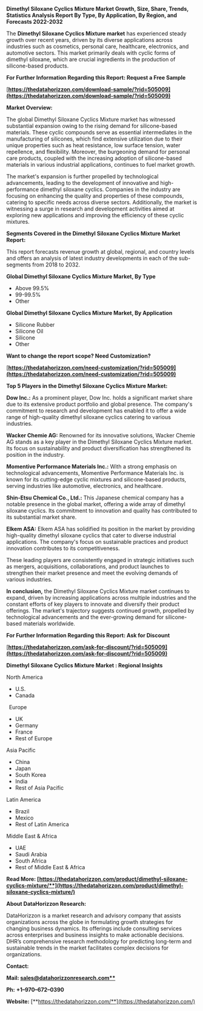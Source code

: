﻿**Dimethyl Siloxane Cyclics Mixture  Market Growth, Size, Share, Trends, Statistics Analysis Report By Type, By Application, By Region, and Forecasts 2022-2032**

The **Dimethyl Siloxane Cyclics Mixture market** has experienced steady growth over recent years, driven by its diverse applications across industries such as cosmetics, personal care, healthcare, electronics, and automotive sectors. This market primarily deals with cyclic forms of dimethyl siloxane, which are crucial ingredients in the production of silicone-based products. 

**For Further Information Regarding this Report: Request a Free Sample**	

[**https://thedatahorizzon.com/download-sample/?rid=505009](https://thedatahorizzon.com/download-sample/?rid=505009)** 

**Market Overview:**

The global Dimethyl Siloxane Cyclics Mixture market has witnessed substantial expansion owing to the rising demand for silicone-based materials. These cyclic compounds serve as essential intermediates in the manufacturing of silicones, which find extensive utilization due to their unique properties such as heat resistance, low surface tension, water repellence, and flexibility. Moreover, the burgeoning demand for personal care products, coupled with the increasing adoption of silicone-based materials in various industrial applications, continues to fuel market growth.

The market's expansion is further propelled by technological advancements, leading to the development of innovative and high-performance dimethyl siloxane cyclics. Companies in the industry are focusing on enhancing the quality and properties of these compounds, catering to specific needs across diverse sectors. Additionally, the market is witnessing a surge in research and development activities aimed at exploring new applications and improving the efficiency of these cyclic mixtures. 

**Segments Covered in the Dimethyl Siloxane Cyclics Mixture Market Report:** 

This report forecasts revenue growth at global, regional, and country levels and offers an analysis of latest industry developments in each of the sub-segments from 2018 to 2032.

**Global Dimethyl Siloxane Cyclics Mixture Market, By Type**

- Above 99.5%
- 99-99.5%
- Other

**Global Dimethyl Siloxane Cyclics Mixture Market, By Application**

- Silicone Rubber
- Silicone Oil
- Silicone
- Other

**Want to change the report scope? Need Customization?**

[**https://thedatahorizzon.com/need-customization/?rid=505009](https://thedatahorizzon.com/need-customization/?rid=505009)** 

**Top 5 Players in the Dimethyl Siloxane Cyclics Mixture Market:**

**Dow Inc.:** As a prominent player, Dow Inc. holds a significant market share due to its extensive product portfolio and global presence. The company's commitment to research and development has enabled it to offer a wide range of high-quality dimethyl siloxane cyclics catering to various industries.

**Wacker Chemie AG:** Renowned for its innovative solutions, Wacker Chemie AG stands as a key player in the Dimethyl Siloxane Cyclics Mixture market. Its focus on sustainability and product diversification has strengthened its position in the industry.

**Momentive Performance Materials Inc.:** With a strong emphasis on technological advancements, Momentive Performance Materials Inc. is known for its cutting-edge cyclic mixtures and silicone-based products, serving industries like automotive, electronics, and healthcare.

**Shin-Etsu Chemical Co., Ltd.:** This Japanese chemical company has a notable presence in the global market, offering a wide array of dimethyl siloxane cyclics. Its commitment to innovation and quality has contributed to its substantial market share.

**Elkem ASA:** Elkem ASA has solidified its position in the market by providing high-quality dimethyl siloxane cyclics that cater to diverse industrial applications. The company's focus on sustainable practices and product innovation contributes to its competitiveness.

These leading players are consistently engaged in strategic initiatives such as mergers, acquisitions, collaborations, and product launches to strengthen their market presence and meet the evolving demands of various industries.

**In conclusion,** the Dimethyl Siloxane Cyclics Mixture market continues to expand, driven by increasing applications across multiple industries and the constant efforts of key players to innovate and diversify their product offerings. The market's trajectory suggests continued growth, propelled by technological advancements and the ever-growing demand for silicone-based materials worldwide.

**For Further Information Regarding this Report: Ask for Discount**	

[**https://thedatahorizzon.com/ask-for-discount/?rid=505009](https://thedatahorizzon.com/ask-for-discount/?rid=505009)** 

**Dimethyl Siloxane Cyclics Mixture Market : Regional Insights**

North America

- U.S.
- Canada

` `Europe

- UK
- Germany
- France
- Rest of Europe

Asia Pacific

- China
- Japan
- South Korea
- India
- Rest of Asia Pacific

Latin America

- Brazil
- Mexico
- Rest of Latin America

Middle East & Africa

- UAE
- Saudi Arabia
- South Africa
- Rest of Middle East & Africa

**Read More: [https://thedatahorizzon.com/product/dimethyl-siloxane-cyclics-mixture/**](https://thedatahorizzon.com/product/dimethyl-siloxane-cyclics-mixture/)** 

**About DataHorizzon Research:**

DataHorizzon is a market research and advisory company that assists organizations across the globe in formulating growth strategies for changing business dynamics. Its offerings include consulting services across enterprises and business insights to make actionable decisions. DHR’s comprehensive research methodology for predicting long-term and sustainable trends in the market facilitates complex decisions for organizations.

**Contact:**

**Mail: [sales@datahorizzonresearch.com**](mailto:sales@datahorizzonresearch.com)**

**Ph:** **+1–970–672–0390**

**Website:** [**https://thedatahorizzon.com/**](https://thedatahorizzon.com/)

